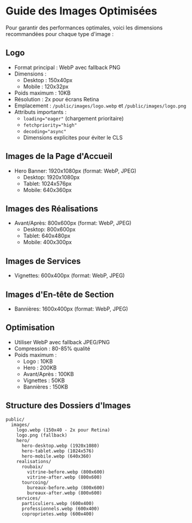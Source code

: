 # Guide des Images Optimisées

Pour garantir des performances optimales, voici les dimensions recommandées pour chaque type d'image :

## Logo
- Format principal : WebP avec fallback PNG
- Dimensions :
  - Desktop : 150x40px
  - Mobile : 120x32px
- Poids maximum : 10KB
- Résolution : 2x pour écrans Retina
- Emplacement : `/public/images/logo.webp` et `/public/images/logo.png`
- Attributs importants :
  - `loading="eager"` (chargement prioritaire)
  - `fetchpriority="high"`
  - `decoding="async"`
  - Dimensions explicites pour éviter le CLS

## Images de la Page d'Accueil
- Hero Banner: 1920x1080px (format: WebP, JPEG)
  - Desktop: 1920x1080px
  - Tablet: 1024x576px
  - Mobile: 640x360px

## Images des Réalisations
- Avant/Après: 800x600px (format: WebP, JPEG)
  - Desktop: 800x600px
  - Tablet: 640x480px
  - Mobile: 400x300px

## Images de Services
- Vignettes: 600x400px (format: WebP, JPEG)

## Images d'En-tête de Section
- Bannières: 1600x400px (format: WebP, JPEG)

## Optimisation
- Utiliser WebP avec fallback JPEG/PNG
- Compression : 80-85% qualité
- Poids maximum :
  - Logo : 10KB
  - Hero : 200KB
  - Avant/Après : 100KB
  - Vignettes : 50KB
  - Bannières : 150KB

## Structure des Dossiers d'Images
```
public/
  images/
    logo.webp (150x40 - 2x pour Retina)
    logo.png (fallback)
    hero/
      hero-desktop.webp (1920x1080)
      hero-tablet.webp (1024x576)
      hero-mobile.webp (640x360)
    realisations/
      roubaix/
        vitrine-before.webp (800x600)
        vitrine-after.webp (800x600)
      tourcoing/
        bureaux-before.webp (800x600)
        bureaux-after.webp (800x600)
    services/
      particuliers.webp (600x400)
      professionnels.webp (600x400)
      coproprietes.webp (600x400)
```